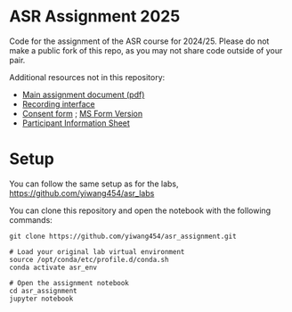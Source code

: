 # ASR Assignment 2025

Code for the assignment of the ASR course for 2024/25.  Please do not make a public fork of this repo, as you may not share code outside of your pair.

Additional resources not in this repository:
* [Main assignment document (pdf)](https://www.inf.ed.ac.uk/teaching/courses/asr/2024-25/coursework.pdf)
* [Recording interface](https://homepages.inf.ed.ac.uk/s2522559/recorder.html)
* [Consent form](https://homepages.inf.ed.ac.uk/s2522559/docs/labs_consent_form.pdf) ; [MS Form Version](https://forms.office.com/e/Mz5t5jCQ4X)
* [Participant Information Sheet](https://homepages.inf.ed.ac.uk/s2522559/docs/labs_pis_2425.pdf)

# Setup 

You can follow the same setup as for the labs, https://github.com/yiwang454/asr_labs

You can clone this repository and open the notebook with the following commands:

```shell
git clone https://github.com/yiwang454/asr_assignment.git

# Load your original lab virtual environment
source /opt/conda/etc/profile.d/conda.sh
conda activate asr_env

# Open the assignment notebook
cd asr_assignment
jupyter notebook 
```
